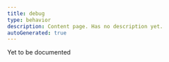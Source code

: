 ```yaml
---
title: debug
type: behavior
description: Content page. Has no description yet.
autoGenerated: true
---
```


Yet to be documented